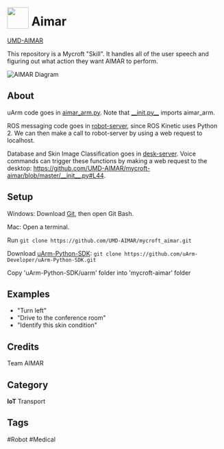 # <img src="https://raw.githack.com/FortAwesome/Font-Awesome/master/svgs/solid/robot.svg" card_color="#40DBB0" width="50" height="50" style="vertical-align:bottom"/> Aimar
[UMD-AIMAR](https://github.com/UMD-AIMAR)

This repository is a Mycroft "Skill". It handles all of the user speech and figuring out what action they want AIMAR to perform.

![AIMAR Diagram](https://raw.githubusercontent.com/UMD-AIMAR/mycroft-aimar/master/AIMAR-pieces.png)
## About

uArm code goes in [aimar_arm.py](https://github.com/UMD-AIMAR/mycroft-aimar/blob/master/aimar_arm.py). Note that [\_\_init.py\_\_](https://github.com/UMD-AIMAR/mycroft-aimar/blob/master/__init__.py) imports aimar_arm.

ROS messaging code goes in [robot-server](https://github.com/UMD-AIMAR/robot-server), since ROS Kinetic uses Python 2. We can then make a call to robot-server by using a web request to localhost.

Database and Skin Image Classification goes in [desk-server](https://github.com/UMD-AIMAR/desk-server). Voice commands can trigger these functions by making a web request to the desktop: https://github.com/UMD-AIMAR/mycroft-aimar/blob/master/__init__.py#L44.

## Setup
Windows: Download [Git](https://gitforwindows.org/), then open Git Bash.

Mac: Open a terminal.

Run `git clone https://github.com/UMD-AIMAR/mycroft_aimar.git`

Download [uArm-Python-SDK](https://github.com/uArm-Developer/uArm-Python-SDK): `git clone https://github.com/uArm-Developer/uArm-Python-SDK.git`

Copy 'uArm-Python-SDK/uarm' folder into 'mycroft-aimar' folder

## Examples
* "Turn left"
* "Drive to the conference room"
* "Identify this skin condition"

## Credits
Team AIMAR

## Category
**IoT**
Transport

## Tags
#Robot
#Medical

